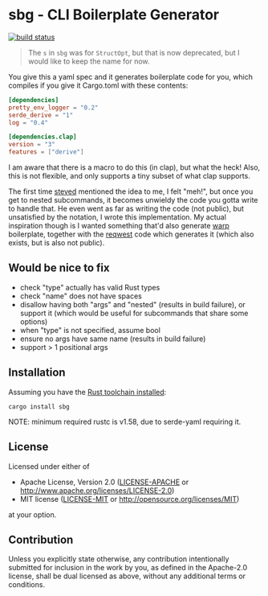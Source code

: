 # sbg - CLI Boilerplate Generator

[![build status](https://github.com/tshepang/sbg/workflows/CI/badge.svg)](https://github.com/tshepang/sbg/actions)

> The `s` in `sbg` was for `StructOpt`,
> but that is now deprecated,
> but I would like to keep the name for now.

You give this a yaml spec and it generates boilerplate code for you,
which compiles if you give it Cargo.toml with these contents:

```toml
[dependencies]
pretty_env_logger = "0.2"
serde_derive = "1"
log = "0.4"

[dependencies.clap]
version = "3"
features = ["derive"]
```

I am aware that there is a macro to do this (in clap), but what the heck!
Also, this is not flexible,
and only supports a tiny subset of what clap supports.

The first time [steved] mentioned the idea to me, I felt
"meh!", but once you get to nested subcommands, it becomes unwieldy
the code you gotta write to handle that. He even went as far as
writing the code (not public), but unsatisfied by the notation,
I wrote this implementation.
My actual inspiration though is I wanted something that'd also
generate [warp] boilerplate, together with the [reqwest] code which
generates it (which also exists, but is also not public).

## Would be nice to fix

- check "type" actually has valid Rust types
- check "name" does not have spaces
- disallow having both "args" and "nested" (results in build failure),
  or support it (which would be useful for subcommands that share some
  options)
- when "type" is not specified, assume bool
- ensure no args have same name (results in build failure)
- support > 1 positional args

## Installation

Assuming you have the [Rust toolchain installed][install]:

    cargo install sbg

NOTE: minimum required rustc is v1.58, due to serde-yaml requiring it.

## License

Licensed under either of

 * Apache License, Version 2.0
   ([LICENSE-APACHE](LICENSE-APACHE) or http://www.apache.org/licenses/LICENSE-2.0)
 * MIT license
   ([LICENSE-MIT](LICENSE-MIT) or http://opensource.org/licenses/MIT)

at your option.

## Contribution

Unless you explicitly state otherwise, any contribution intentionally submitted
for inclusion in the work by you, as defined in the Apache-2.0 license, shall be
dual licensed as above, without any additional terms or conditions.


[steved]: https://github.com/stevedonovan
[reqwest]: https://crates.io/crates/reqwest
[warp]: https://crates.io/crates/warp
[install]: https://rust-lang.org/install
